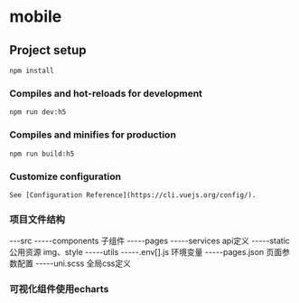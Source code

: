# mobile

## Project setup
```
npm install
```

### Compiles and hot-reloads for development
```
npm run dev:h5
```

### Compiles and minifies for production
```
npm run build:h5
```

### Customize configuration
```
See [Configuration Reference](https://cli.vuejs.org/config/).
```

### 项目文件结构
---src
-----components 子组件
-----pages
-----services  api定义
-----static    公用资源 img、style
-----utils
-----.env[].js 环境变量
-----pages.json  页面参数配置
-----uni.scss  全局css定义

### 可视化组件使用echarts


